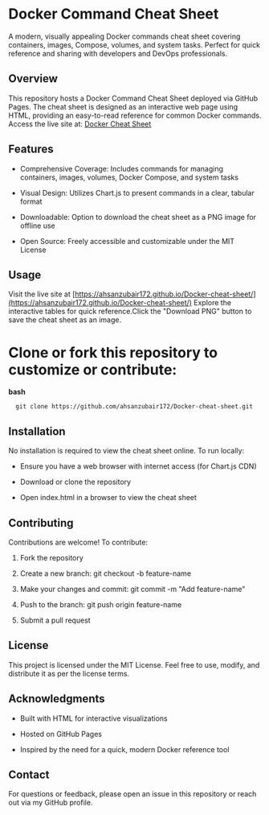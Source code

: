 Docker Command Cheat Sheet
==========================

A modern, visually appealing Docker commands cheat sheet covering containers, images, Compose, volumes, and system tasks. Perfect for quick reference and sharing with developers and DevOps professionals.

Overview
--------

This repository hosts a Docker Command Cheat Sheet deployed via GitHub Pages. The cheat sheet is designed as an interactive web page using HTML, providing an easy-to-read reference for common Docker commands.
Access the live site at: [Docker Cheat Sheet](https://ahsanzubair172.github.io/Docker-cheat-sheet/)

Features
--------

*   Comprehensive Coverage: Includes commands for managing containers, images, volumes, Docker Compose, and system tasks
    
*   Visual Design: Utilizes Chart.js to present commands in a clear, tabular format
    
*   Downloadable: Option to download the cheat sheet as a PNG image for offline use
    
*   Open Source: Freely accessible and customizable under the MIT License
    

Usage
-----

Visit the live site at [https://ahsanzubair172.github.io/Docker-cheat-sheet/](https://ahsanzubair172.github.io/Docker-cheat-sheet/)
Explore the interactive tables for quick reference.Click the "Download PNG" button to save the cheat sheet as an image.

# Clone or fork this repository to customize or contribute:

**bash**

`   git clone https://github.com/ahsanzubair172/Docker-cheat-sheet.git   `

Installation
------------

No installation is required to view the cheat sheet online. To run locally:

*   Ensure you have a web browser with internet access (for Chart.js CDN)
    
*   Download or clone the repository
    
*   Open index.html in a browser to view the cheat sheet
    

Contributing
------------

Contributions are welcome! To contribute:

1.  Fork the repository
    
2.  Create a new branch: git checkout -b feature-name
    
3.  Make your changes and commit: git commit -m "Add feature-name"
    
4.  Push to the branch: git push origin feature-name
    
5.  Submit a pull request
    

License
-------

This project is licensed under the MIT License. Feel free to use, modify, and distribute it as per the license terms.

Acknowledgments
---------------

*   Built with HTML for interactive visualizations
    
*   Hosted on GitHub Pages
    
*   Inspired by the need for a quick, modern Docker reference tool
    

Contact
-------

For questions or feedback, please open an issue in this repository or reach out via my GitHub profile.
